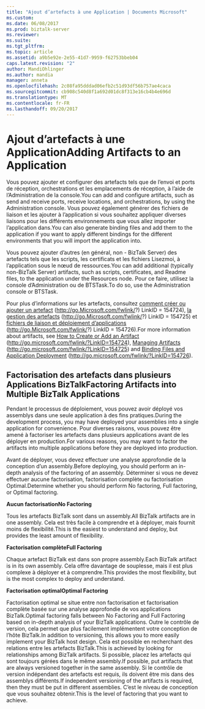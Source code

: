 ```yaml
---
title: "Ajout d’artefacts à une Application | Documents Microsoft"
ms.custom: 
ms.date: 06/08/2017
ms.prod: biztalk-server
ms.reviewer: 
ms.suite: 
ms.tgt_pltfrm: 
ms.topic: article
ms.assetid: a9b5e92e-2e55-41d7-9959-f62753bbeb04
caps.latest.revision: "2"
author: MandiOhlinger
ms.author: mandia
manager: anneta
ms.openlocfilehash: 2c08fa95dddad06efb2c51d93df56b757ae4caca
ms.sourcegitcommit: cb908c540d8f1a692d01dc8f313e16cb4b4e696d
ms.translationtype: MT
ms.contentlocale: fr-FR
ms.lasthandoff: 09/20/2017
---
```

# <a name="adding-artifacts-to-an-application"></a><span data-ttu-id="ad753-102">Ajout d’artefacts à une Application</span><span class="sxs-lookup"><span data-stu-id="ad753-102">Adding Artifacts to an Application</span></span>
<span data-ttu-id="ad753-103">Vous pouvez ajouter et configurer des artefacts tels que de l’envoi et ports de réception, orchestrations et les emplacements de réception, à l’aide de l’Administration de la console.</span><span class="sxs-lookup"><span data-stu-id="ad753-103">You can add and configure artifacts, such as send and receive ports, receive locations, and orchestrations, by using the Administration console.</span></span> <span data-ttu-id="ad753-104">Vous pouvez également générer des fichiers de liaison et les ajouter à l’application si vous souhaitez appliquer diverses liaisons pour les différents environnements que vous allez importer l’application dans.</span><span class="sxs-lookup"><span data-stu-id="ad753-104">You can also generate binding files and add them to the application if you want to apply different bindings for the different environments that you will import the application into.</span></span>  
  
 <span data-ttu-id="ad753-105">Vous pouvez ajouter d’autres (en général, non - BizTalk Server) des artefacts tels que les scripts, les certificats et les fichiers Lisezmoi, à l’application sous le nœud de ressources.</span><span class="sxs-lookup"><span data-stu-id="ad753-105">You can add additional (typically non-BizTalk Server) artifacts, such as scripts, certificates, and Readme files, to the application under the Resources node.</span></span> <span data-ttu-id="ad753-106">Pour ce faire, utilisez la console d’Administration ou de BTSTask.</span><span class="sxs-lookup"><span data-stu-id="ad753-106">To do so, use the Administration console or BTSTask.</span></span>  
  
 <span data-ttu-id="ad753-107">Pour plus d’informations sur les artefacts, consultez [comment créer ou ajouter un artefact](http://go.microsoft.com/fwlink/?LinkID=154724) (http://go.Microsoft.com/fwlink/?) LinkID = 154724), [la gestion des artefacts](http://go.microsoft.com/fwlink/?LinkID=154725) (http://go.Microsoft.com/fwlink/?) LinkID = 154725) et [fichiers de liaison et déploiement d’applications](http://go.microsoft.com/fwlink/?LinkID=154726) (http://go.Microsoft.com/fwlink/?) LinkID = 154726).</span><span class="sxs-lookup"><span data-stu-id="ad753-107">For more information about artifacts, see [How to Create or Add an Artifact](http://go.microsoft.com/fwlink/?LinkID=154724) (http://go.microsoft.com/fwlink/?LinkID=154724), [Managing Artifacts](http://go.microsoft.com/fwlink/?LinkID=154725) (http://go.microsoft.com/fwlink/?LinkID=154725) and [Binding Files and Application Deployment](http://go.microsoft.com/fwlink/?LinkID=154726) (http://go.microsoft.com/fwlink/?LinkID=154726).</span></span>  
  
## <a name="factoring-artifacts-into-multiple-biztalk-applications"></a><span data-ttu-id="ad753-108">Factorisation des artefacts dans plusieurs Applications BizTalk</span><span class="sxs-lookup"><span data-stu-id="ad753-108">Factoring Artifacts into Multiple BizTalk Applications</span></span>  
 <span data-ttu-id="ad753-109">Pendant le processus de déploiement, vous pouvez avoir déployé vos assemblys dans une seule application à des fins pratiques.</span><span class="sxs-lookup"><span data-stu-id="ad753-109">During the development process, you may have deployed your assemblies into a single application for convenience.</span></span> <span data-ttu-id="ad753-110">Pour diverses raisons, vous pouvez être amené à factoriser les artefacts dans plusieurs applications avant de les déployer en production.</span><span class="sxs-lookup"><span data-stu-id="ad753-110">For various reasons, you may want to factor the artifacts into multiple applications before they are deployed into production.</span></span>  
  
 <span data-ttu-id="ad753-111">Avant de déployer, vous devez effectuer une analyse approfondie de la conception d’un assembly.</span><span class="sxs-lookup"><span data-stu-id="ad753-111">Before deploying, you should perform an in-depth analysis of the factoring of an assembly.</span></span> <span data-ttu-id="ad753-112">Déterminer si vous ne devez effectuer aucune factorisation, factorisation complète ou factorisation Optimal.</span><span class="sxs-lookup"><span data-stu-id="ad753-112">Determine whether you should perform No factoring, Full factoring, or Optimal factoring.</span></span>  
  
 <span data-ttu-id="ad753-113">**Aucun factorisation**</span><span class="sxs-lookup"><span data-stu-id="ad753-113">**No Factoring**</span></span>  
  
 <span data-ttu-id="ad753-114">Tous les artefacts BizTalk sont dans un assembly.</span><span class="sxs-lookup"><span data-stu-id="ad753-114">All BizTalk artifacts are in one assembly.</span></span> <span data-ttu-id="ad753-115">Cela est très facile à comprendre et à déployer, mais fournit moins de flexibilité.</span><span class="sxs-lookup"><span data-stu-id="ad753-115">This is the easiest to understand and deploy, but provides the least amount of flexibility.</span></span>  
  
 <span data-ttu-id="ad753-116">**Factorisation complète**</span><span class="sxs-lookup"><span data-stu-id="ad753-116">**Full Factoring**</span></span>  
  
 <span data-ttu-id="ad753-117">Chaque artefact BizTalk est dans son propre assembly.</span><span class="sxs-lookup"><span data-stu-id="ad753-117">Each BizTalk artifact is in its own assembly.</span></span> <span data-ttu-id="ad753-118">Cela offre davantage de souplesse, mais il est plus complexe à déployer et à comprendre.</span><span class="sxs-lookup"><span data-stu-id="ad753-118">This provides the most flexibility, but is the most complex to deploy and understand.</span></span>  
  
 <span data-ttu-id="ad753-119">**Factorisation optimal**</span><span class="sxs-lookup"><span data-stu-id="ad753-119">**Optimal Factoring**</span></span>  
  
 <span data-ttu-id="ad753-120">Factorisation optimal se situe entre non factorisation et factorisation complète basée sur une analyse approfondie de vos applications BizTalk.</span><span class="sxs-lookup"><span data-stu-id="ad753-120">Optimal factoring falls between No Factoring and Full Factoring based on in-depth analysis of your BizTalk applications.</span></span> <span data-ttu-id="ad753-121">Outre le contrôle de version, cela permet que plus facilement implémentent votre conception de l’hôte BizTalk.</span><span class="sxs-lookup"><span data-stu-id="ad753-121">In addition to versioning, this allows you to more easily implement your BizTalk host design.</span></span> <span data-ttu-id="ad753-122">Cela est possible en recherchant des relations entre les artefacts BizTalk.</span><span class="sxs-lookup"><span data-stu-id="ad753-122">This is achieved by looking for relationships among BizTalk artifacts.</span></span> <span data-ttu-id="ad753-123">Si possible, placez les artefacts qui sont toujours gérées dans le même assembly.</span><span class="sxs-lookup"><span data-stu-id="ad753-123">If possible, put artifacts that are always versioned together in the same assembly.</span></span> <span data-ttu-id="ad753-124">Si le contrôle de version indépendant des artefacts est requis, ils doivent être mis dans des assemblys différents.</span><span class="sxs-lookup"><span data-stu-id="ad753-124">If independent versioning of the artifacts is required, then they must be put in different assemblies.</span></span> <span data-ttu-id="ad753-125">C’est le niveau de conception que vous souhaitez obtenir.</span><span class="sxs-lookup"><span data-stu-id="ad753-125">This is the level of factoring that you want to achieve.</span></span>